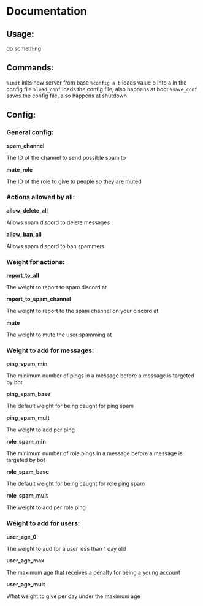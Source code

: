 # Documentation

## Usage:

do something

## Commands:

`%init` inits new server from base
`%config a b` loads value b into a in the config file
`%load_conf` loads the config file, also happens at boot
`%save_conf` saves the config file, also happens at shutdown

## Config:

### General config:

**spam_channel**

The ID of the channel to send possible spam to

**mute_role**

The ID of the role to give to people so they are muted

### Actions allowed by all:

**allow_delete_all**

Allows spam discord to delete messages

**allow_ban_all**

Allows spam discord to ban spammers

### Weight for actions:

**report_to_all**

The weight to report to spam discord at

**report_to_spam_channel**

The weight to report to the spam channel on your discord at

**mute**

The weight to mute the user spamming at

### Weight to add for messages:

**ping_spam_min**

The minimum number of pings in a message before a message is targeted by bot

**ping_spam_base**

The default weight for being caught for ping spam

**ping_spam_mult**

The weight to add per ping

**role_spam_min**

The minimum number of role pings in a message before a message is targeted by bot

**role_spam_base**

The default weight for being caught for role ping spam

**role_spam_mult**

The weight to add per role ping

### Weight to add for users:

**user_age_0**

The weight to add for a user less than 1 day old

**user_age_max**

The maximum age that receives a penalty for being a young account

**user_age_mult**

What weight to give per day under the maximum age